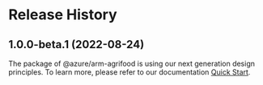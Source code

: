 # Release History
    
## 1.0.0-beta.1 (2022-08-24)

The package of @azure/arm-agrifood is using our next generation design principles. To learn more, please refer to our documentation [Quick Start](https://aka.ms/js-track2-quickstart).
